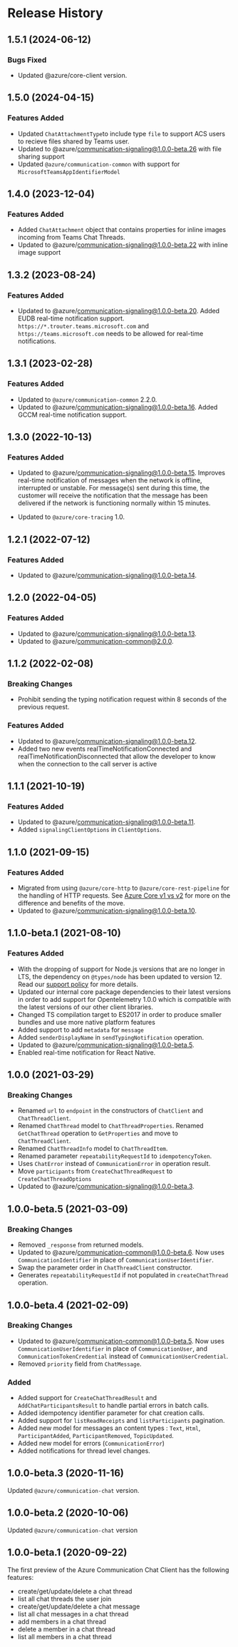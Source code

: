 # Release History

## 1.5.1 (2024-06-12)

### Bugs Fixed

- Updated @azure/core-client version.

## 1.5.0 (2024-04-15)

### Features Added

- Updated `ChatAttachmentType`to include type `file` to support ACS users to recieve files shared by Teams user.
- Updated to @azure/communication-signaling@1.0.0-beta.26 with file sharing support
- Updated `@azure/communication-common` with support for `MicrosoftTeamsAppIdentifierModel`

## 1.4.0 (2023-12-04)

### Features Added

- Added `ChatAttachment` object that contains properties for inline images incoming from Teams Chat Threads.
- Updated to @azure/communication-signaling@1.0.0-beta.22 with inline image support

## 1.3.2 (2023-08-24)

### Features Added

- Updated to @azure/communication-signaling@1.0.0-beta.20. Added EUDB real-time notification support. `https://*.trouter.teams.microsoft.com` and `https://teams.microsoft.com` needs to be allowed for real-time notifications.

## 1.3.1 (2023-02-28)

### Features Added

- Updated to `@azure/communication-common` 2.2.0.
- Updated to @azure/communication-signaling@1.0.0-beta.16. Added GCCM real-time notification support.

## 1.3.0 (2022-10-13)

### Features Added

- Updated to @azure/communication-signaling@1.0.0-beta.15. Improves real-time notification of messages when the network is offline, interrupted or unstable. For message(s) sent during this time, the customer will receive the notification that the message has been delivered if the network is functioning normally within 15 minutes.

- Updated to `@azure/core-tracing` 1.0.

## 1.2.1 (2022-07-12)

### Features Added

- Updated to @azure/communication-signaling@1.0.0-beta.14.

## 1.2.0 (2022-04-05)

### Features Added

- Updated to @azure/communication-signaling@1.0.0-beta.13.
- Updated to @azure/communication-common@2.0.0.

## 1.1.2 (2022-02-08)

### Breaking Changes

- Prohibit sending the typing notification request within 8 seconds of the previous request.

### Features Added

- Updated to @azure/communication-signaling@1.0.0-beta.12.
- Added two new events realTimeNotificationConnected and realTimeNotificationDisconnected that allow the developer to know when the connection to the call server is active

## 1.1.1 (2021-10-19)

### Features Added

- Updated to @azure/communication-signaling@1.0.0-beta.11.
- Added `signalingClientOptions` in `ClientOptions`.

## 1.1.0 (2021-09-15)

### Features Added

- Migrated from using `@azure/core-http` to `@azure/core-rest-pipeline` for the handling of HTTP requests. See [Azure Core v1 vs v2](https://github.com/Azure/azure-sdk-for-js/blob/main/sdk/core/core-rest-pipeline/documentation/core2.md) for more on the difference and benefits of the move.
- Updated to @azure/communication-signaling@1.0.0-beta.10.

## 1.1.0-beta.1 (2021-08-10)

### Features Added

- With the dropping of support for Node.js versions that are no longer in LTS, the dependency on `@types/node` has been updated to version 12. Read our [support policy](https://github.com/Azure/azure-sdk-for-js/blob/main/SUPPORT.md) for more details.
- Updated our internal core package dependencies to their latest versions in order to add support for Opentelemetry 1.0.0 which is compatible with the latest versions of our other client libraries.
- Changed TS compilation target to ES2017 in order to produce smaller bundles and use more native platform features
- Added support to add `metadata` for `message`
- Added `senderDisplayName` in `sendTypingNotification` operation.
- Updated to @azure/communication-signaling@1.0.0-beta.5.
- Enabled real-time notification for React Native.

## 1.0.0 (2021-03-29)

### Breaking Changes

- Renamed `url` to `endpoint` in the constructors of `ChatClient` and `ChatThreadClient`.
- Renamed `ChatThread` model to `ChatThreadProperties`. Renamed `GetChatThread` operation to `GetProperties` and move to `ChatThreadClient`.
- Renamed `ChatThreadInfo` model to `ChatThreadItem`.
- Renamed parameter `repeatabilityRequestId` to `idempotencyToken`.
- Uses `ChatError` instead of `CommunicationError` in operation result.
- Move `participants` from `CreateChatThreadRequest` to `CreateChatThreadOptions`
- Updated to @azure/communication-signaling@1.0.0-beta.3.

## 1.0.0-beta.5 (2021-03-09)

### Breaking Changes

- Removed `_response` from returned models.
- Updated to @azure/communication-common@1.0.0-beta.6. Now uses `CommunicationIdentifier` in place of `CommunicationUserIdentifier`.
- Swap the parameter order in `ChatThreadClient` constructor.
- Generates `repeatabilityRequestId` if not populated in `createChatThread` operation.

## 1.0.0-beta.4 (2021-02-09)

### Breaking Changes

- Updated to @azure/communication-common@1.0.0-beta.5. Now uses `CommunicationUserIdentifier` in place of `CommunicationUser`, and `CommunicationTokenCredential` instead of `CommunicationUserCredential`.
- Removed `priority` field from `ChatMessage`.

### Added

- Added support for `CreateChatThreadResult` and `AddChatParticipantsResult` to handle partial errors in batch calls.
- Added idempotency identifier parameter for chat creation calls.
- Added support for `listReadReceipts` and `listParticipants` pagination.
- Added new model for messages an content types : `Text`, `Html`, `ParticipantAdded`, `ParticipantRemoved`, `TopicUpdated`.
- Added new model for errors (`CommunicationError`)
- Added notifications for thread level changes.

## 1.0.0-beta.3 (2020-11-16)

Updated `@azure/communication-chat` version.

## 1.0.0-beta.2 (2020-10-06)

Updated `@azure/communication-chat` version

## 1.0.0-beta.1 (2020-09-22)

The first preview of the Azure Communication Chat Client has the following features:

- create/get/update/delete a chat thread
- list all chat threads the user join
- create/get/update/delete a chat message
- list all chat messages in a chat thread
- add members in a chat thread
- delete a member in a chat thread
- list all members in a chat thread

